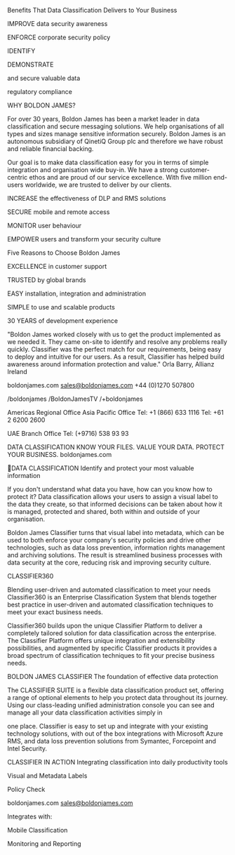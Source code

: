 Benefits That Data Classification Delivers to Your Business

IMPROVE
data security awareness

ENFORCE
corporate security policy

IDENTIFY

DEMONSTRATE

and secure valuable data

regulatory compliance

WHY BOLDON JAMES?

For over 30 years, Boldon James has been a market leader in data classification and secure messaging solutions. We help organisations of all types and sizes manage sensitive information securely. Boldon James is an autonomous subsidiary of QinetiQ Group plc and therefore we have robust and reliable financial backing.

Our goal is to make data classification easy for you in terms of simple integration and organisation wide buy-in.
We have a strong customer-centric ethos and are proud of our service excellence. With five million end-users worldwide, we are trusted to deliver by our clients.

INCREASE
the effectiveness of DLP
and RMS solutions

SECURE
mobile and remote
access

MONITOR
user behaviour

EMPOWER
users and transform
your security culture

Five Reasons to Choose Boldon James

EXCELLENCE
in customer support

TRUSTED
by global brands

EASY
installation, integration and
administration

SIMPLE
to use and
scalable products

30 YEARS
of development experience

"Boldon James worked closely with us to get the product implemented as we needed it. They came on-site to identify and resolve any problems really quickly. Classifier was the perfect match for our requirements, being easy to deploy and intuitive for our users. As a result, Classifier has helped build awareness around information protection and value."
Orla Barry, Allianz Ireland

 boldonjames.com   sales@boldonjames.com  +44 (0)1270 507800

 /boldonjames  /BoldonJamesTV  /+boldonjames

Americas Regional Office Asia Pacific Office Tel: +1 (866) 633 1116 Tel: +61 2 6200 2600

UAE Branch Office Tel: (+9716) 538 93 93

DATA CLASSIFICATION
KNOW YOUR FILES. VALUE YOUR DATA. PROTECT YOUR BUSINESS.
boldonjames.com

DATA CLASSIFICATION
Identify and protect your most valuable information

If you don't understand what data you have, how can you know how to protect it?
Data classification allows your users to assign a visual label to the data they create, so that informed decisions can be taken about how it is managed, protected and shared, both within and outside of your organisation.

Boldon James Classifier turns that visual label into metadata, which can be used to both enforce your company's security policies and drive other technologies, such as data loss prevention, information rights management and archiving solutions.
The result is streamlined business processes with data security at the core, reducing risk and improving security culture.

CLASSIFIER360

Blending user-driven and automated classification to meet your needs
Classifier360 is an Enterprise Classification System that blends together best practice in user-driven and automated classification techniques to meet your exact business needs.

Classifier360 builds upon the unique Classifier Platform to deliver a completely tailored solution for data classification across the enterprise. The Classifier Platform offers unique integration and extensibility possibilities, and augmented by specific Classifier products it provides a broad spectrum of classification techniques to fit your precise business needs.

BOLDON JAMES CLASSIFIER
The foundation of effective data protection

The CLASSIFIER SUITE is a flexible data classification product set, offering a range of optional elements to help you protect data throughout its journey. Using our class-leading unified administration console you can see and manage all your data classification activities simply in

one place. Classifier is easy to set up and integrate with your existing technology solutions, with out of the box integrations with Microsoft Azure RMS, and data loss prevention solutions from Symantec, Forcepoint and Intel Security.

CLASSIFIER IN ACTION
Integrating classification into daily productivity tools

Visual and Metadata Labels

Policy Check

 boldonjames.com   sales@boldonjames.com

Integrates with:

Mobile Classification

Monitoring and Reporting


